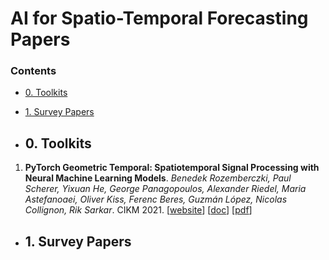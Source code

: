 # AI for Spatio-Temporal Forecasting Papers

### Contents

* [0. Toolkits](#0-toolkits)
* [1. Survey Papers](#1-survey-papers)

* ## 0. Toolkits
1. **PyTorch Geometric Temporal: Spatiotemporal Signal Processing with Neural Machine Learning Models**. *Benedek Rozemberczki, Paul Scherer, Yixuan He, George Panagopoulos, Alexander Riedel, Maria Astefanoaei, Oliver Kiss, Ferenc Beres, Guzmán López, Nicolas Collignon, Rik Sarkar*. CIKM 2021. [[website](https://github.com/thunlp/OpenAttack)] [[doc](https://openattack.readthedocs.io/)] [[pdf](https://arxiv.org/pdf/2104.07788v3.pdf)]

* ## 1. Survey Papers
